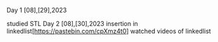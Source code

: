 Day 1
[08],[29],2023

studied STL
Day 2
[08],[30],2023
insertion in linkedlist[https://pastebin.com/cpXmz4t0]
watched videos of linkedlist
